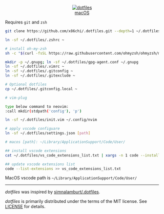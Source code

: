 <p align=center>
  <a href="https://github.com/x86chi">
    <img alt="dotfiles" src="./logo.png">
  </a>
  <br>
  <a href="macOS">macOS</a>
</p>

Requires `git` and `zsh`

```bash
git clone https://github.com/x86chi/.dotfiles.git --depth=1 ~/.dotfiles

ln -sf ~/.dotfiles/.zshrc ~

# install oh-my-zsh
sh -c "$(curl -fsSL https://raw.githubusercontent.com/ohmyzsh/ohmyzsh/master/tools/install.sh)"

mkdir -p ~/.gnupg; ln -sf ~/.dotfiles/gpg-agent.conf ~/.gnupg
ln -sf ~/.dotfiles/.vimrc ~
ln -sf ~/.dotfiles/.gitconfig ~
ln -sf ~/.dotfiles/.gitexclude ~

# Optional dotfiles
cp ~/.dotfiles/.gitconfig.local ~

# vim-plug

type below command to neovim:
:call mkdir(stdpath('config'), 'p')

ln -sf ~/.dotfiles/init.vim ~/.config/nvim

# apply vscode configuare
ln -sf ~/.dotfiles/settings.json [path]

# macos [path]: ~/Library/ApplicationSupport/Code/User/

## install vscode extensions
cat ~/.dotfiles/vs_code_extensions_list.txt | xargs -n 1 code --install-extension

## update vscode extensions list
code --list-extensions >> vs_code_extensions_list.txt
```

MacOS vscode path is `~/Library/ApplicationSupport/Code/User/`

---

_dotfiles_ was inspired by [simnalamburt/.dotfiles](https://github.com/simnalamburt/.dotfiles).

_dotfiles_ is primarily distributed under the terms of the MIT license. See [LICENSE](./LICENSE) for details.
